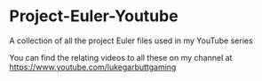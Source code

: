 # Project-Euler-Youtube
A collection of all the project Euler files used in my YouTube series

You can find the relating videos to all these on my channel at https://www.youtube.com/lukegarbuttgaming